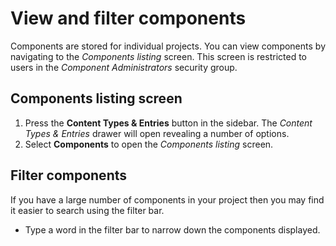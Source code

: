 # View and filter components
Components are stored for individual projects. You can view components by navigating to the _Components listing_ screen. This screen is restricted to users in the _Component Administrators_ security group.

## Components listing screen

1.  Press the **Content Types & Entries** button in the sidebar. The _Content Types & Entries_ drawer will open revealing a number of options.
2.  Select **Components** to open the _Components listing_ screen.

## Filter components

If you have a large number of components in your project then you may find it easier to search using the filter bar.

*   Type a word in the filter bar to narrow down the components displayed.
